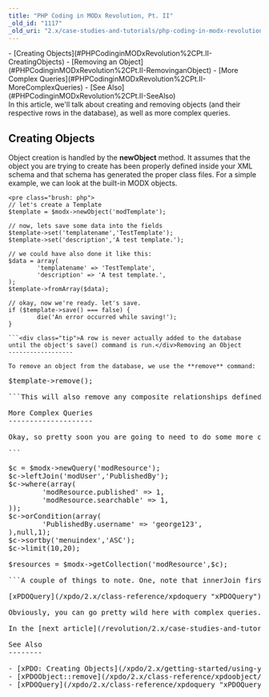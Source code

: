 ```yaml
---
title: "PHP Coding in MODx Revolution, Pt. II"
_old_id: "1117"
_old_uri: "2.x/case-studies-and-tutorials/php-coding-in-modx-revolution,-pt.-i/php-coding-in-modx-revolution,-pt.-ii"
---
```


<div>- [Creating Objects](#PHPCodinginMODxRevolution%2CPt.II-CreatingObjects)
- [Removing an Object](#PHPCodinginMODxRevolution%2CPt.II-RemovinganObject)
- [More Complex Queries](#PHPCodinginMODxRevolution%2CPt.II-MoreComplexQueries)
- [See Also](#PHPCodinginMODxRevolution%2CPt.II-SeeAlso)

</div>In this article, we'll talk about creating and removing objects (and their respective rows in the database), as well as more complex queries.

Creating Objects
----------------

Object creation is handled by the **newObject** method. It assumes that the object you are trying to create has been properly defined inside your XML schema and that schema has generated the proper class files. For a simple example, we can look at the built-in MODX objects.

```
<pre class="brush: php">
// let's create a Template
$template = $modx->newObject('modTemplate');

// now, lets save some data into the fields
$template->set('templatename','TestTemplate');
$template->set('description','A test template.');

// we could have also done it like this:
$data = array(
        'templatename' => 'TestTemplate',
        'description' => 'A test template.',
);
$template->fromArray($data);

// okay, now we're ready. let's save.
if ($template->save() === false) {
        die('An error occurred while saving!');
}

```<div class="tip">A row is never actually added to the database until the object's save() command is run.</div>Removing an Object
------------------

To remove an object from the database, we use the **remove** command:

```
<pre class="brush: php">
$template->remove();

```This will also remove any composite relationships defined in the object's schema. In the previous example with modTemplates, these are the modTemplateVarTemplate objects, which map Templates to TVs. Those will cascade and be removed.

More Complex Queries
--------------------

Okay, so pretty soon you are going to need to do some more complex queries than we've dealt with. That's where the xPDOQuery object comes in. This allows you to build abstract query objects that emulate more advanced SQL commands. So, lets try to grab the third 10 resources (so 21-30), ordered by menuindex, that are either 1) published and searchable, or 2) created by the user with username 'george123'.

```
<pre class="brush: php">
$c = $modx->newQuery('modResource');
$c->leftJoin('modUser','PublishedBy');
$c->where(array(
        'modResource.published' => 1,
        'modResource.searchable' => 1,
));
$c->orCondition(array(
        'PublishedBy.username' => 'george123',
),null,1);
$c->sortby('menuindex','ASC');
$c->limit(10,20);

$resources = $modx->getCollection('modResource',$c);

```A couple of things to note. One, note that innerJoin first passes the class name, then the alias. And in orCondition, the 3rd parameter is the group number, which effectively groups the conditions into proper parenthesis (the first 2 in the first parenthetical group, the 3rd in another).

[xPDOQuery](/xpdo/2.x/class-reference/xpdoquery "xPDOQuery") supports the the methods: join, [rightJoin](/xpdo/2.x/class-reference/xpdoquery/xpdoquery.rightjoin "xPDOQuery.rightJoin"), [leftJoin](/xpdo/2.x/class-reference/xpdoquery/xpdoquery.leftjoin "xPDOQuery.leftJoin"), [innerJoin](/xpdo/2.x/class-reference/xpdoquery/xpdoquery.innerjoin "xPDOQuery.innerJoin"), [andCondition](/xpdo/2.x/class-reference/xpdoquery/xpdoquery.andcondition "xPDOQuery.andCondition"), [orCondition](/xpdo/2.x/class-reference/xpdoquery/xpdoquery.orcondition "xPDOQuery.orCondition"), [sortby](/xpdo/2.x/class-reference/xpdoquery/xpdoquery.sortby "xPDOQuery.sortby"), [groupby](/xpdo/2.x/class-reference/xpdoquery/xpdoquery.groupby "xPDOQuery.groupby"), [limit](/xpdo/2.x/class-reference/xpdoquery/xpdoquery.limit "xPDOQuery.limit"), bindGraph, bindGraphNode, and [select](/xpdo/2.x/class-reference/xpdoquery/xpdoquery.select "xPDOQuery.select").

Obviously, you can go pretty wild here with complex queries. The nice thing about xPDO in MODx is that there's really a ton of different ways to do most things - you could also have used [$modx->getCollectionGraph](/xpdo/2.x/getting-started/using-your-xpdo-model/retrieving-objects/getcollectiongraph "getCollectionGraph") for this as well.

In the [next article](/revolution/2.x/case-studies-and-tutorials/php-coding-in-modx-revolution,-pt.-i/php-coding-in-modx-revolution,-pt.-iii "PHP Coding in MODx Revolution, Pt. III"), we'll talk about how this is used in the context of MODx processors with JSON.

See Also
--------

- [xPDO: Creating Objects](/xpdo/2.x/getting-started/using-your-xpdo-model/creating-objects "Creating Objects")
- [xPDOObject::remove](/xpdo/2.x/class-reference/xpdoobject/persistence-methods/remove "remove")
- [xPDOQuery](/xpdo/2.x/class-reference/xpdoquery "xPDOQuery")